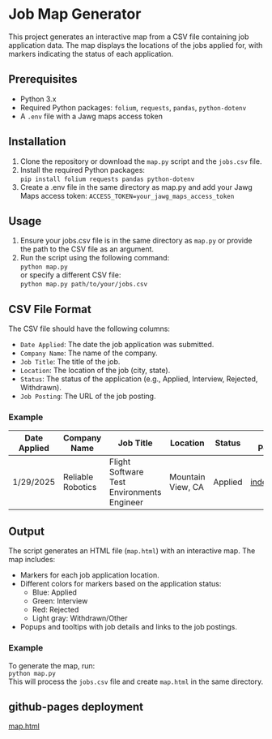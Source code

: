# Job Map Generator

This project generates an interactive map from a CSV file containing job application data. The map displays the locations of the jobs applied for, with markers indicating the status of each application.

## Prerequisites

- Python 3.x
- Required Python packages: `folium`, `requests`, `pandas`, `python-dotenv`
- A `.env` file with a Jawg maps access token

## Installation

1. Clone the repository or download the `map.py` script and the `jobs.csv` file.
2. Install the required Python packages:  
`pip install folium requests pandas python-dotenv`
3. Create a .env file in the same directory as map.py and add your Jawg Maps access token:
`ACCESS_TOKEN=your_jawg_maps_access_token`

## Usage  

1. Ensure your jobs.csv file is in the same directory as `map.py` or provide the path to the CSV file as an argument.  
2. Run the script using the following command:  
`python map.py`  
or specify a different CSV file:  
`python map.py path/to/your/jobs.csv`

## CSV File Format  

The CSV file should have the following columns:  
* `Date Applied`: The date the job application was submitted.
* `Company Name`: The name of the company.
* `Job Title`: The title of the job.
* `Location`: The location of the job (city, state).
* `Status`: The status of the application (e.g., Applied, Interview, Rejected, Withdrawn).
* `Job Posting`: The URL of the job posting.

### Example  
| Date Applied | Company Name       | Job Title                           | Location         | Status  | Job Posting                                                                 |
|--------------|--------------------|-------------------------------------|------------------|---------|-----------------------------------------------------------------------------|
| 1/29/2025    | Reliable Robotics  | Flight Software Test Environments Engineer | Mountain View, CA | Applied | [indeed.com](https://www.indeed.com/rc/clk?jk=a41cb70c5fe8811e&bb=887tvkC_rfgTrPyP2L3KGK7Jvuz-RzP1Jh45iuyE3E745QReSvAofOKZm0CoywdntGnCLto32drHgv5HKHh1nnOFJSgM2Q2RTScuFyDhWBmK7FR_DBEff48kb6eVSILa&xkcb=SoD-67M32apsOqAOob0KbzkdCdPP&fccid=a14367aef85963f7&vjs=3) |

## Output  

The script generates an HTML file (`map.html`) with an interactive map. The map includes:

* Markers for each job application location.
* Different colors for markers based on the application status:
  * Blue: Applied
  * Green: Interview
  * Red: Rejected
  * Light gray: Withdrawn/Other
* Popups and tooltips with job details and links to the job postings.

### Example  

To generate the map, run:  
`python map.py`  
This will process the `jobs.csv` file and create `map.html` in the same directory.

## github-pages deployment

[map.html](https://jbonnells.github.io/job-map/map.html)
